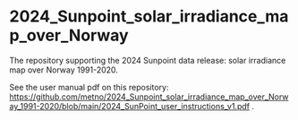 # 2024_Sunpoint_solar_irradiance_map_over_Norway

The repository supporting the 2024 Sunpoint data release: solar irradiance map over Norway 1991-2020.

See the user manual pdf on this repository: https://github.com/metno/2024_Sunpoint_solar_irradiance_map_over_Norway_1991-2020/blob/main/2024_SunPoint_user_instructions_v1.pdf .
